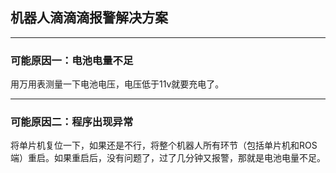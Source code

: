 ## 机器人滴滴滴报警解决方案

---

### 可能原因一：电池电量不足
用万用表测量一下电池电压，电压低于11v就要充电了。

---

### 可能原因二：程序出现异常
将单片机复位一下，如果还是不行，将整个机器人所有环节（包括单片机和ROS端）重启。如果重启后，没有问题了，过了几分钟又报警，那就是电池电量不足。
